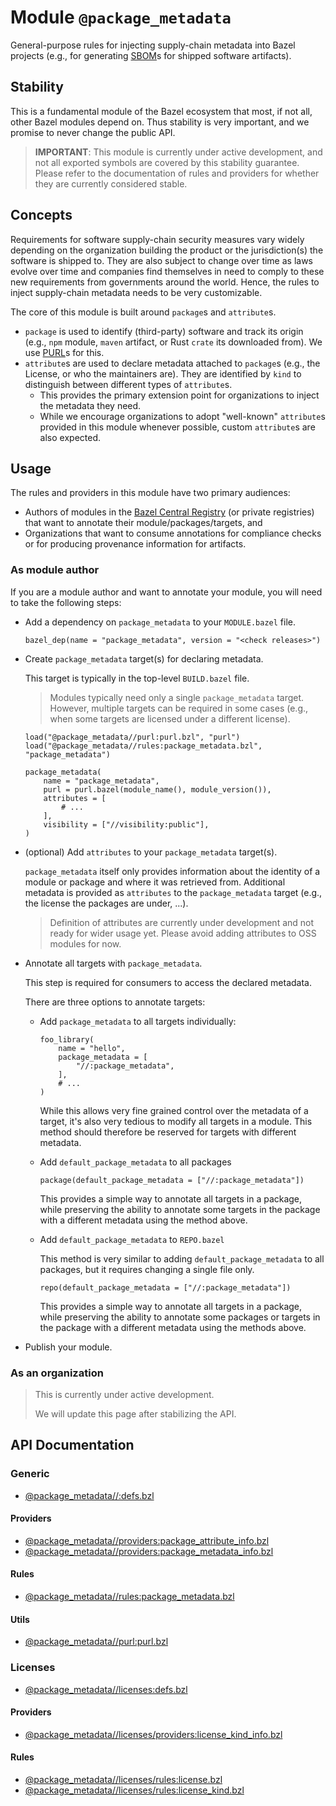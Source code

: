# Module `@package_metadata`

General-purpose rules for injecting supply-chain metadata into Bazel projects (e.g., for generating [SBOM](https://www.ntia.gov/page/software-bill-materials)s for shipped software artifacts). 


## Stability

This is a fundamental module of the Bazel ecosystem that most, if not all, other Bazel modules depend on. Thus stability is very important, and we promise to never change the public API.

> **IMPORTANT**: This module is currently under active development, and not all exported symbols are covered by this stability guarantee. Please refer to the documentation of rules and providers for whether they are currently considered stable.


## Concepts

Requirements for software supply-chain security measures vary widely depending on the organization building the product or the jurisdiction(s) the software is shipped to. They are also subject to change over time as laws evolve over time and companies find themselves in need to comply to these new requirements from governments around the world. Hence, the rules to inject supply-chain metadata needs to be very customizable.

The core of this module is built around `package`s and `attribute`s.

  - `package` is used to identify (third-party) software and track its origin (e.g., `npm` module, `maven` artifact, or Rust `crate` its downloaded from). We use [PURL](https://github.com/package-url/purl-spec)s for this.
  - `attribute`s are used to declare metadata attached to `package`s (e.g., the License, or who the maintainers are). They are identified by `kind` to distinguish between different types of `attribute`s.
    - This provides the primary extension point for organizations to inject the metadata they need.
    - While we encourage organizations to adopt "well-known" `attribute`s provided in this module whenever possible, custom `attribute`s are also expected.


## Usage

The rules and providers in this module have two primary audiences:

  - Authors of modules in the [Bazel Central Registry](https://registry.bazel.build) (or private registries) that want to annotate their module/packages/targets, and
  - Organizations that want to consume annotations for compliance checks or for producing provenance information for artifacts.

### As module author

If you are a module author and want to annotate your module, you will need to take the following steps:

  - Add a dependency on `package_metadata` to your `MODULE.bazel` file.

    ```starlark
    bazel_dep(name = "package_metadata", version = "<check releases>")
    ```

  - Create `package_metadata` target(s) for declaring metadata.

    This target is typically in the top-level `BUILD.bazel` file.

    > Modules typically need only a single `package_metadata` target. However, multiple targets can be required in some cases (e.g., when some targets are licensed under a different license).

    ```starlark
    load("@package_metadata//purl:purl.bzl", "purl")
    load("@package_metadata//rules:package_metadata.bzl", "package_metadata")

    package_metadata(
        name = "package_metadata",
        purl = purl.bazel(module_name(), module_version()),
        attributes = [
            # ...
        ],
        visibility = ["//visibility:public"],
    )
    ```

    <!-- TODO(yannic): use PURL builder instead of a format string. -->

  - (optional) Add `attributes` to your `package_metadata` target(s).

    `package_metadata` itself only provides information about the identity of a module or package and where it was retrieved from. Additional metadata is provided as `attributes` to the `package_metadata` target (e.g., the license the packages are under, ...).

    > Definition of attributes are currently under development and not ready for wider usage yet. Please avoid adding attributes to OSS modules for now.

  - Annotate all targets with `package_metadata`.

    This step is required for consumers to access the declared metadata.

    There are three options to annotate targets:

      - Add `package_metadata` to all targets individually:

        ```starlark
        foo_library(
            name = "hello",
            package_metadata = [
                "//:package_metadata",
            ],
            # ...
        )
        ```

        While this allows very fine grained control over the metadata of a target, it's also very tedious to modify all targets in a module. This method should therefore be reserved for targets with different metadata.

      - Add `default_package_metadata` to all packages

        ```starlark
        package(default_package_metadata = ["//:package_metadata"])
        ```

        This provides a simple way to annotate all targets in a package, while preserving the ability to annotate some targets in the package with a different metadata using the method above.

      - Add `default_package_metadata` to `REPO.bazel`

        This method is very similar to adding `default_package_metadata` to all packages, but it requires changing a single file only.

        ```starlark
        repo(default_package_metadata = ["//:package_metadata"])
        ```

        This provides a simple way to annotate all targets in a package, while preserving the ability to annotate some packages or targets in the package with a different metadata using the methods above.

  - Publish your module.

### As an organization

> This is currently under active development.
>
> We will update this page after stabilizing the API.


## API Documentation

### Generic

  - [@package_metadata//:defs.bzl](./defs.md)

#### Providers

  - [@package_metadata//providers:package_attribute_info.bzl](./providers/package_attribute_info.md)
  - [@package_metadata//providers:package_metadata_info.bzl](./providers/package_metadata_info.md)

#### Rules

  - [@package_metadata//rules:package_metadata.bzl](./rules/package_metadata.md)

#### Utils

  - [@package_metadata//purl:purl.bzl](./purl/purl.md)


### Licenses

  - [@package_metadata//licenses:defs.bzl](./licenses/defs.md)

#### Providers

  - [@package_metadata//licenses/providers:license_kind_info.bzl](./licenses/providers/license_kind_info.md)

#### Rules

  - [@package_metadata//licenses/rules:license.bzl](./licenses/rules/license.md)
  - [@package_metadata//licenses/rules:license_kind.bzl](./licenses/rules/license_kind.md)
